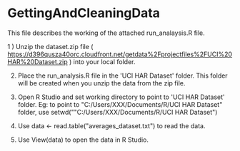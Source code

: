 
# GettingAndCleaningData

This file describes the working of the attached run_analaysis.R  file.

1 )  Unzip the dataset.zip file ( https://d396qusza40orc.cloudfront.net/getdata%2Fprojectfiles%2FUCI%20HAR%20Dataset.zip ) into your local folder.

2)   Place the run_analysis.R file in the 'UCI HAR Dataset' folder. This folder will be created when you unzip the data from the zip file.

3) Open R Studio and set working directory to point to 'UCI HAR Dataset' folder. Eg:  to point to "C:/Users/XXX/Documents/R/UCI HAR Dataset" folder, use setwd(""C:/Users/XXX/Documents/R/UCI HAR Dataset")

4) Use data <- read.table("averages_dataset.txt") to read the data. 

5) Use View(data) to open the data in R Studio.
 
 
